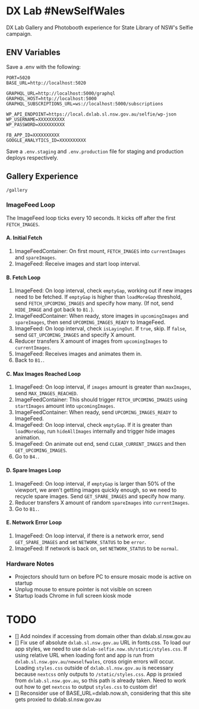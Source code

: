 # DX Lab #NewSelfWales

DX Lab Gallery and Photobooth experience for State Library of NSW's Selfie campaign.

## ENV Variables

Save a .env with the following:

```
PORT=5020
BASE_URL=http://localhost:5020

GRAPHQL_URL=http://localhost:5000/graphql
GRAPHQL_HOST=http://localhost:5000
GRAPHQL_SUBSCRIPTIONS_URL=ws://localhost:5000/subscriptions

WP_API_ENDPOINT=https://local.dxlab.sl.nsw.gov.au/selfie/wp-json
WP_USERNAME=XXXXXXXXXX
WP_PASSWORD=XXXXXXXXXX

FB_APP_ID=XXXXXXXXXX
GOOGLE_ANALYTICS_ID=XXXXXXXXXX
```

Save a `.env.staging` and `.env.production` file for staging and production deploys respectively.

## Gallery Experience

`/gallery`

### ImageFeed Loop

The ImageFeed loop ticks every 10 seconds. It kicks off after the first `FETCH_IMAGES`.

#### A. Initial Fetch

1. ImageFeedContainer: On first mount, `FETCH_IMAGES` into `currentImages` and `spareImages`.
2. ImageFeed: Receive images and start loop interval.

#### B. Fetch Loop

1. ImageFeed: On loop interval, check `emptyGap`, working out if new images need to be fetched. If `emptyGap` is higher than `loadMoreGap` threshold, send `FETCH_UPCOMING_IMAGES` and specify how many. (If not, send `HIDE_IMAGE` and got back to `B1.`).
2. ImageFeedContainer: When ready, store images in `upcomingImages` and `spareImages`, then send `UPCOMING_IMAGES_READY` to ImageFeed.
3. ImageFeed: On loop interval, check `isLayingOut`. If `true`, skip. If `false`, send `GET_UPCOMING_IMAGES` and specify X amount.
4. Reducer transfers X amount of images from `upcomingImages` to `currentImages`.
5. ImageFeed: Receives images and animates them in.
6. Back to `B1.`.

#### C. Max Images Reached Loop

1. ImageFeed: On loop interval, if `images` amount is greater than `maxImages`, send `MAX_IMAGES_REACHED`.
2. ImageFeedContainer: This should trigger `FETCH_UPCOMING_IMAGES` using `startImages` amount into `upcomingImages`.
3. ImageFeedContainer: When ready, send `UPCOMING_IMAGES_READY` to ImageFeed.
4. ImageFeed: On loop interval, check `emptyGap`. If it is greater than `loadMoreGap`, run `hideAllImages` internally and trigger hide images animation.
5. ImageFeed: On animate out end, send `CLEAR_CURRENT_IMAGES` and then `GET_UPCOMING_IMAGES`.
6. Go to `B4.`.

#### D. Spare Images Loop

1. ImageFeed: On loop interval, if `emptyGap` is larger than 50% of the viewport, we aren't getting images quickly enough, so we need to recycle spare images. Send `GET_SPARE_IMAGES` and specify how many.
2. Reducer transfers X amount of random `spareImages` into `currentImages`.
3. Go to `B1.`.

#### E. Network Error Loop

1. ImageFeed: On loop interval, if there is a network error, send `GET_SPARE_IMAGES` and set `NETWORK_STATUS` to be `error`.
2. ImageFeed: If network is back on, set `NETWORK_STATUS` to be `normal`.

### Hardware Notes

* Projectors should turn on before PC to ensure mosaic mode is active on startup
* Unplug mouse to ensure pointer is not visible on screen
* Startup loads Chrome in full screen kiosk mode

# TODO

* [] Add noindex if accessing from domain other than dxlab.sl.nsw.gov.au
* [] Fix use of absolute `dxlab.sl.nsw.gov.au` URL in fonts.css. To load our app styles, we need to use `dxlab-selfie.now.sh/static/styles.css`. If using relative URL when loading font and app is run from `dxlab.sl.nsw.gov.au/newselfwales`, cross origin errors will occur. Loading `styles.css` outside of `dxlab.sl.nsw.gov.au` is necessary because `nextcss` only outputs to `/static/styles.css`. App is proxied from `dxlab.sl.nsw.gov.au`, so this path is already taken. Need to work out how to get `nextcss` to output `styles.css` to custom dir!
* [] Reconsider use of BASE_URL=dxlab.now.sh, considering that this site gets proxied to dxlab.sl.nsw.gov.au
